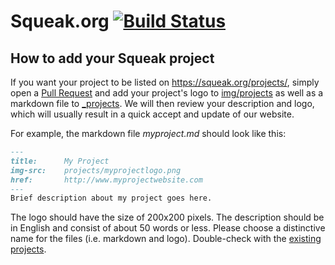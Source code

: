 # Squeak.org [![Build Status](https://travis-ci.org/squeak-smalltalk/squeak.org.svg?branch=master)](https://travis-ci.org/squeak-smalltalk/squeak.org)

## How to add your Squeak project
If you want your project to be listed on https://squeak.org/projects/, simply open a [Pull Request](https://help.github.com/articles/using-pull-requests/) and add your project's logo to [img/projects](img/projects) as well as a markdown file to [_projects](_projects). We will then review your description and logo, which will usually result in a quick accept and update of our website.

For example, the markdown file *myproject.md* should look like this:

```markdown
---
title:      My Project
img-src:    projects/myprojectlogo.png
href:       http://www.myprojectwebsite.com
---
Brief description about my project goes here.
```

The logo should have the size of 200x200 pixels. The description should be in English and consist of about 50 words or less. Please choose a distinctive name for the files (i.e. markdown and logo). Double-check with the [existing projects](_projects).

